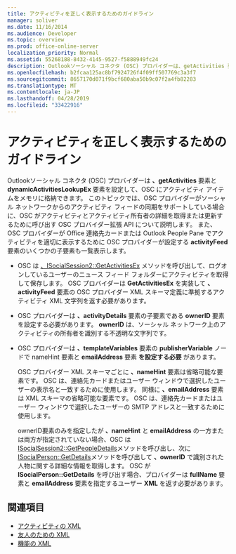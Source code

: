 ```yaml
---
title: アクティビティを正しく表示するためのガイドライン
manager: soliver
ms.date: 11/16/2014
ms.audience: Developer
ms.topic: overview
ms.prod: office-online-server
localization_priority: Normal
ms.assetid: 55268188-8432-4145-9527-f5888949fc24
description: Outlookソーシャル コネクタ (OSC) プロバイダーは、getActivities 要素と dynamicActivitiesLookupEx 要素を設定して、OSC にアクティビティ アイテムをメモリに格納できます。
ms.openlocfilehash: b2fcaa125ac8bf7924726f4f09ff507769c3a3f7
ms.sourcegitcommit: 8657170d071f9bcf680aba50b9c07f2a4fb82283
ms.translationtype: MT
ms.contentlocale: ja-JP
ms.lasthandoff: 04/28/2019
ms.locfileid: "33422916"
---
```

# <a name="guidelines-for-properly-displaying-activities"></a>アクティビティを正しく表示するためのガイドライン

Outlookソーシャル コネクタ (OSC) プロバイダーは **、getActivities** 要素と **dynamicActivitiesLookupEx** 要素を設定して、OSC にアクティビティ アイテムをメモリに格納できます。 このトピックでは、OSC プロバイダーがソーシャル ネットワークからのアクティビティ フィードの同期をサポートしている場合に、OSC がアクティビティとアクティビティ所有者の詳細を取得または更新するために呼び出す OSC プロバイダー拡張 API について説明します。 また、OSC プロバイダーが Office 連絡先カードまたは Outlook People Pane でアクティビティを適切に表示するために OSC プロバイダーが設定する **activityFeed** 要素のいくつかの子要素も一覧表示します。 
  
- OSC は [、ISocialSession2::GetActivitiesEx](isocialsession2-getactivitiesex.md) メソッドを呼び出して、ログオンしているユーザーのニュース フィード フォルダーにアクティビティを取得して保存します。 OSC プロバイダーは **GetActivitiesEx** を実装して **、activityFeed** 要素の OSC プロバイダー XML スキーマ定義に準拠するアクティビティ XML 文字列を返す必要があります。 
    
- OSC プロバイダーは **、activityDetails** 要素の子要素である **ownerID** 要素を設定する必要があります。 **ownerID** は、ソーシャル ネットワーク上のアクティビティの所有者を識別する不透明な文字列です。 
    
- OSC プロバイダーは **、templateVariables** 要素の **publisherVariable** ノードで nameHint 要素と **emailAddress** 要素 **を設定する必要** があります。 
    
   OSC プロバイダー XML スキーマごとに **、nameHint** 要素は省略可能な要素です。 OSC は、連絡先カードまたはユーザー ウィンドウで選択したユーザーの表示名と一致するために使用します。 同様に **、emailAddress** 要素は XML スキーマの省略可能な要素です。 OSC は、連絡先カードまたはユーザー ウィンドウで選択したユーザーの SMTP アドレスと一致するために使用します。 
    
   ownerID要素のみを指定したが **、nameHint** と **emailAddress** の一方または両方が指定されていない場合、OSC は [ISocialSession2::GetPeopleDetails](isocialsession2-getpeopledetails.md)メソッドを呼び出し、次に [ISocialPerson::GetDetails](isocialperson-getdetails.md)メソッドを呼び出して **、ownerID** で識別された人物に関する詳細な情報を取得します。 OSC が **ISocialPerson::GetDetails** を呼び出す場合、プロバイダーは **fullName** 要素と **emailAddress** 要素を指定するユーザー **XML** を返す必要があります。 
    
## <a name="see-also"></a>関連項目

- [アクティビティの XML](xml-for-activities.md)  
- [友人のための XML](xml-for-friends.md)  
- [機能の XML](xml-for-capabilities.md)

